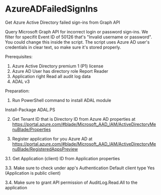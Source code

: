 # AzureADFailedSignIns
Get Azure Active Directory failed sign-ins from Graph API

Query Microsoft Graph API for incorrect login or password sign-ins. We filter for specifit Event ID of 50126 that's "Invalid username or password". You could change this inside the script. The script uses Azure AD user's credentials in clear text, so make sure it's stored properly.

Prerequisites:
1. Azure Active Directory premium 1 (P1) license
2. Azure AD User has directory role Report Reader
3. Application right Read all audit log data
4. ADAL v3 

Preparation:
1. Run PowerShell command to install ADAL module

Install-Package ADAL.PS

2. Get Tenant ID that is Directory ID from Azure AD properties at https://portal.azure.com/#blade/Microsoft_AAD_IAM/ActiveDirectoryMenuBlade/Properties

3. Register application for you Azure AD at https://portal.azure.com/#blade/Microsoft_AAD_IAM/ActiveDirectoryMenuBlade/RegisteredAppsPreview

  3.1. Get Application (client) ID from Application properties
  
  3.3. Make sure to check under app's Authentication Default client type Yes (Application is public client)
  
  3.4. Make sure to grant API permission of AuditLog.Read.All to the application 
 
